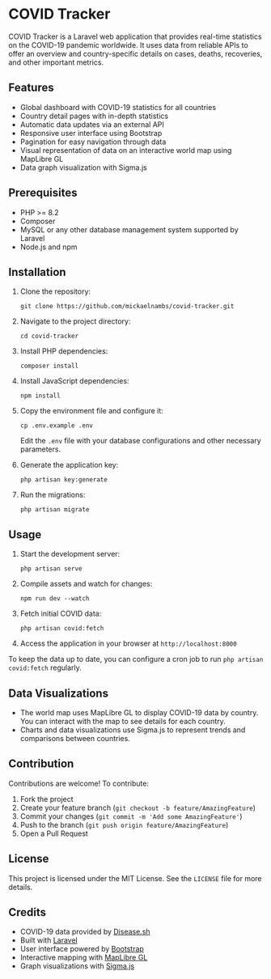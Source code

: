 # COVID Tracker

COVID Tracker is a Laravel web application that provides real-time statistics on the COVID-19 pandemic worldwide. It uses data from reliable APIs to offer an overview and country-specific details on cases, deaths, recoveries, and other important metrics.

## Features

- Global dashboard with COVID-19 statistics for all countries
- Country detail pages with in-depth statistics
- Automatic data updates via an external API
- Responsive user interface using Bootstrap
- Pagination for easy navigation through data
- Visual representation of data on an interactive world map using MapLibre GL
- Data graph visualization with Sigma.js

## Prerequisites

- PHP >= 8.2
- Composer
- MySQL or any other database management system supported by Laravel
- Node.js and npm

## Installation

1. Clone the repository:
   ```
   git clone https://github.com/mickaelnambs/covid-tracker.git
   ```

2. Navigate to the project directory:
   ```
   cd covid-tracker
   ```

3. Install PHP dependencies:
   ```
   composer install
   ```

4. Install JavaScript dependencies:
   ```
   npm install
   ```

5. Copy the environment file and configure it:
   ```
   cp .env.example .env
   ```
   Edit the `.env` file with your database configurations and other necessary parameters.

6. Generate the application key:
   ```
   php artisan key:generate
   ```

7. Run the migrations:
   ```
   php artisan migrate
   ```

## Usage

1. Start the development server:
   ```
   php artisan serve
   ```

2. Compile assets and watch for changes:
   ```
   npm run dev --watch
   ```

3. Fetch initial COVID data:
   ```
   php artisan covid:fetch
   ```

4. Access the application in your browser at `http://localhost:8000`

To keep the data up to date, you can configure a cron job to run `php artisan covid:fetch` regularly.

## Data Visualizations

- The world map uses MapLibre GL to display COVID-19 data by country. You can interact with the map to see details for each country.
- Charts and data visualizations use Sigma.js to represent trends and comparisons between countries.

## Contribution

Contributions are welcome! To contribute:

1. Fork the project
2. Create your feature branch (`git checkout -b feature/AmazingFeature`)
3. Commit your changes (`git commit -m 'Add some AmazingFeature'`)
4. Push to the branch (`git push origin feature/AmazingFeature`)
5. Open a Pull Request

## License

This project is licensed under the MIT License. See the `LICENSE` file for more details.

## Credits

- COVID-19 data provided by [Disease.sh](https://disease.sh/)
- Built with [Laravel](https://laravel.com/)
- User interface powered by [Bootstrap](https://getbootstrap.com/)
- Interactive mapping with [MapLibre GL](https://maplibre.org/)
- Graph visualizations with [Sigma.js](http://sigmajs.org/)
